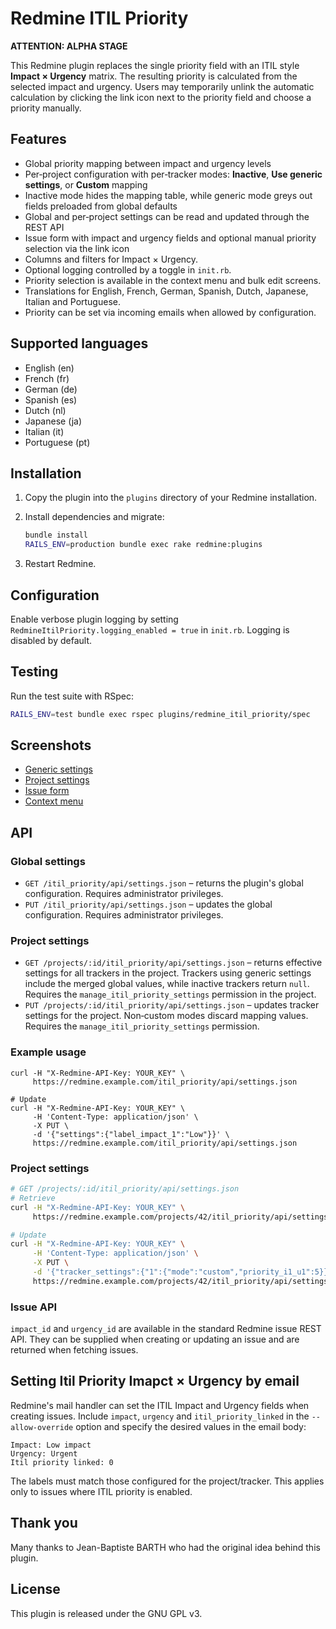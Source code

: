 # Redmine ITIL Priority

**ATTENTION: ALPHA STAGE**

This Redmine plugin replaces the single priority field with an ITIL style
**Impact × Urgency** matrix. The resulting priority is calculated from the
selected impact and urgency. Users may temporarily unlink the automatic
calculation by clicking the link icon next to the priority field and choose a
priority manually.

## Features

- Global priority mapping between impact and urgency levels
- Per‑project configuration with per‑tracker modes: **Inactive**, **Use generic
  settings**, or **Custom** mapping
- Inactive mode hides the mapping table, while generic mode greys out fields
  preloaded from global defaults
- Global and per‑project settings can be read and updated through the REST API
- Issue form with impact and urgency fields and optional manual priority
  selection via the link icon
- Columns and filters for Impact × Urgency.
- Optional logging controlled by a toggle in `init.rb`.
- Priority selection is available in the context menu and bulk edit screens.
- Translations for English, French, German, Spanish, Dutch, Japanese, Italian and Portuguese.
- Priority can be set via incoming emails when allowed by configuration.

## Supported languages

- English (en)
- French (fr)
- German (de)
- Spanish (es)
- Dutch (nl)
- Japanese (ja)
- Italian (it)
- Portuguese (pt)

## Installation

1. Copy the plugin into the `plugins` directory of your Redmine installation.
2. Install dependencies and migrate:

   ```bash
   bundle install
   RAILS_ENV=production bundle exec rake redmine:plugins
   ```

3. Restart Redmine.

## Configuration

Enable verbose plugin logging by setting `RedmineItilPriority.logging_enabled = true`
in `init.rb`. Logging is disabled by default.

## Testing

Run the test suite with RSpec:

```bash
RAILS_ENV=test bundle exec rspec plugins/redmine_itil_priority/spec
```

## Screenshots

- [Generic settings](doc/generic_settings.png)
- [Project settings](doc/project_settings.png)
- [Issue form](doc/issue.png)
- [Context menu](doc/context_menu.png)

## API

### Global settings

- `GET /itil_priority/api/settings.json` – returns the plugin's global
  configuration. Requires administrator privileges.
- `PUT /itil_priority/api/settings.json` – updates the global configuration.
  Requires administrator privileges.

### Project settings

- `GET /projects/:id/itil_priority/api/settings.json` – returns effective
  settings for all trackers in the project. Trackers using generic settings
  include the merged global values, while inactive trackers return `null`.
  Requires the `manage_itil_priority_settings` permission in the project.
- `PUT /projects/:id/itil_priority/api/settings.json` – updates tracker
  settings for the project. Non‑custom modes discard mapping values. Requires
  the `manage_itil_priority_settings` permission.

### Example usage

```
curl -H "X-Redmine-API-Key: YOUR_KEY" \
     https://redmine.example.com/itil_priority/api/settings.json

# Update
curl -H "X-Redmine-API-Key: YOUR_KEY" \
     -H 'Content-Type: application/json' \
     -X PUT \
     -d '{"settings":{"label_impact_1":"Low"}}' \
     https://redmine.example.com/itil_priority/api/settings.json
```

### Project settings

```bash
# GET /projects/:id/itil_priority/api/settings.json
# Retrieve
curl -H "X-Redmine-API-Key: YOUR_KEY" \
     https://redmine.example.com/projects/42/itil_priority/api/settings.json

# Update
curl -H "X-Redmine-API-Key: YOUR_KEY" \
     -H 'Content-Type: application/json' \
     -X PUT \
     -d '{"tracker_settings":{"1":{"mode":"custom","priority_i1_u1":5}}}' \
     https://redmine.example.com/projects/42/itil_priority/api/settings.json
```

### Issue API

`impact_id` and `urgency_id` are available in the standard Redmine issue REST
API. They can be supplied when creating or updating an issue and are returned
when fetching issues.

## Setting Itil Priority Imapct × Urgency by email

Redmine's mail handler can set the ITIL Impact and Urgency fields when creating
issues. Include `impact`, `urgency` and `itil_priority_linked` in the
`--allow-override` option and specify the desired values in the email body:

```
Impact: Low impact
Urgency: Urgent
Itil priority linked: 0
```

The labels must match those configured for the project/tracker. This applies
only to issues where ITIL priority is enabled.

## Thank you

Many thanks to Jean-Baptiste BARTH who had the original idea behind this plugin.

## License

This plugin is released under the GNU GPL v3.
